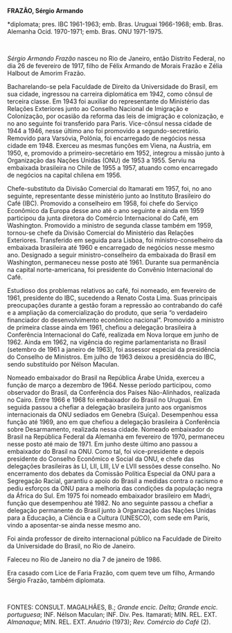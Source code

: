 **FRAZÃO, Sérgio Armando**

\*diplomata; pres. IBC 1961-1963; emb. Bras. Uruguai 1966-1968; emb.
Bras. Alemanha Ocid. 1970-1971; emb. Bras. ONU 1971-1975.

 

*Sérgio Armando Frazão* nasceu no Rio de Janeiro, então Distrito
Federal, no dia 26 de fevereiro de 1917, filho de Félix Armando de
Morais Frazão e Zélia Halbout de Amorim Frazão.

Bacharelando-se pela Faculdade de Direito da Universidade do Brasil, em
sua cidade, ingressou na carreira diplomática em 1942, como cônsul de
terceira classe. Em 1943 foi auxiliar do representante do Ministério das
Relações Exteriores junto ao Conselho Nacional de Imigração e
Colonização, por ocasião da reforma das leis de imigração e colonização,
e no ano seguinte foi transferido para Paris. Vice-cônsul nessa cidade
de 1944 a 1946, nesse último ano foi promovido a segundo-secretário.
Removido para Varsóvia, Polônia, foi encarregado de negócios nessa
cidade em 1948. Exerceu as mesmas funções em Viena, na Áustria, em 1950,
e, promovido a primeiro-secretário em 1952, integrou a missão junto à
Organização das Nações Unidas (ONU) de 1953 a 1955. Serviu na embaixada
brasileira no Chile de 1955 a 1957, atuando como encarregado de negócios
na capital chilena em 1956.

Chefe-substituto da Divisão Comercial do Itamarati em 1957, foi, no ano
seguinte, representante desse ministério junto ao Instituto Brasileiro
do Café (IBC). Promovido a conselheiro em 1958, foi chefe do Serviço
Econômico da Europa desse ano até o ano seguinte e ainda em 1959
participou da junta diretora do Comércio Internacional do Café, em
Washington. Promovido a ministro de segunda classe também em 1959,
tornou-se chefe da Divisão Comercial do Ministério das Relações
Exteriores. Transferido em seguida para Lisboa, foi ministro-conselheiro
da embaixada brasileira até 1960 e encarregado de negócios nesse mesmo
ano. Designado a seguir ministro-conselheiro da embaixada do Brasil em
Washington, permaneceu nesse posto até 1961. Durante sua permanência na
capital norte-americana, foi presidente do Convênio Internacional do
Café.

Estudioso dos problemas relativos ao café, foi nomeado, em fevereiro de
1961, presidente do IBC, sucedendo a Renato Costa Lima. Suas principais
preocupações durante a gestão foram a repressão ao contrabando do café e
a ampliação da comercialização do produto, que seria “o verdadeiro
financiador do desenvolvimento econômico nacional”. Promovido a ministro
de primeira classe ainda em 1961, chefiou a delegação brasileira à
Conferência Internacional do Café, realizada em Nova Iorque em junho de
1962. Ainda em 1962, na vigência do regime parlamentarista no Brasil
(setembro de 1961 a janeiro de 1963), foi assessor especial da
presidência do Conselho de Ministros. Em julho de 1963 deixou a
presidência do IBC, sendo substituído por Nélson Maculan.

Nomeado embaixador do Brasil na República Árabe Unida, exerceu a função
de março a dezembro de 1964. Nesse período participou, como observador
do Brasil, da Conferência dos Países Não-Alinhados, realizada no Cairo.
Entre 1966 e 1968 foi embaixador do Brasil no Uruguai. Em seguida passou
a chefiar a delegação brasileira junto aos organismos internacionais da
ONU sediados em Genebra (Suíça). Desempenhou essa função até 1969, ano
em que chefiou a delegação brasileira à Conferência sobre Desarmamento,
realizada nessa cidade. Nomeado embaixador do Brasil na República
Federal da Alemanha em fevereiro de 1970, permaneceu nesse posto até
maio de 1971. Em junho deste último ano passou a embaixador do Brasil na
ONU. Como tal, foi vice-presidente e depois presidente do Conselho
Econômico e Social da ONU, e chefe das delegações brasileiras às LI,
LII, LIII, LV e LVII sessões desse conselho. No encerramento dos debates
da Comissão Política Especial da ONU para a Segregação Racial, garantiu
o apoio do Brasil a medidas contra o racismo e pediu esforços da ONU
para a melhoria das condições da população negra da África do Sul. Em
1975 foi nomeado embaixador brasileiro em Madri, função que desempenhou
até 1982. No ano seguinte passou a chefiar a delegação permanente do
Brasil junto à Organização das Nações Unidas para a Educação, a Ciência
e a Cultura (UNESCO), com sede em Paris, vindo a aposentar-se ainda
nesse mesmo ano.

Foi ainda professor de direito internacional público na Faculdade de
Direito da Universidade do Brasil, no Rio de Janeiro.

Faleceu no Rio de Janeiro no dia 7 de janeiro de 1986.

Era casado com Lice de Faria Frazão, com quem teve um filho, Armando
Sérgio Frazão, também diplomata.

 

FONTES: CONSULT. MAGALHÃES, B.; *Grande encic. Delta*; *Grande encic.
portuguesa*; INF. Nélson Maculan; INF. Div. Pes. Itamarati; MIN. REL.
EXT. *Almanaque*; MIN. REL. EXT. *Anuário* (1973); *Rev. Comércio do
Café* (2).

 

